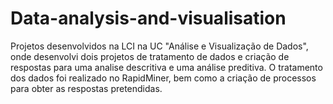 # Data-analysis-and-visualisation
Projetos desenvolvidos na LCI na UC "Análise e Visualização de Dados", onde desenvolvi dois projetos de tratamento de dados e criação de respostas para uma analise descritiva e uma análise preditiva. O tratamento dos dados foi realizado no RapidMiner, bem como a criação de processos para obter as respostas pretendidas.
